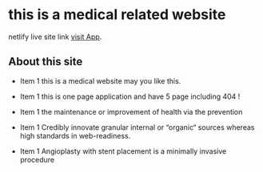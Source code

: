 # this is a medical related website

netlify live site link [visit App](https://github.com/facebook/create-react-app).

## About this site
- Item 1  this is a medical website may you like this.

- Item 1  this is one page application and have 5 page including 404 !

- Item 1  the maintenance or improvement of health via the prevention

- Item 1  Credibly innovate granular internal or “organic“ sources whereas high standards in web-readiness.

- Item 1  Angioplasty with stent placement is a minimally invasive procedure 